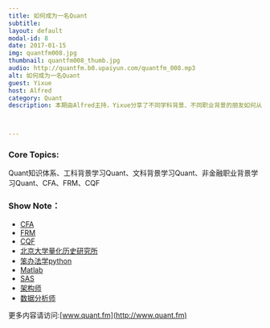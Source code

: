 ```yaml
---
title: 如何成为一名Quant
subtitle: 
layout: default
modal-id: 8
date: 2017-01-15
img: quantfm008.jpg
thumbnail: quantfm008_thumb.jpg
audio: http://quantfm.b0.upaiyun.com/quantfm_008.mp3
alt: 如何成为一名Quant
guest: Yixue
host: Alfred
category: Quant
description: 本期由Alfred主持，Yixue分享了不同学科背景、不同职业背景的朋友如何从建模、金融、编程这三个方面进行入门，还介绍了金融相关的三个重要考试CFA、FRM和CQF。



---
```


### Core Topics:
Quant知识体系、工科背景学习Quant、文科背景学习Quant、非金融职业背景学习Quant、CFA、FRM、CQF


### Show Note：

* [CFA](https://www.cfainstitute.org/pages/index.aspx)
* [FRM](http://www.garp.org/#!/frm)
* [CQF](http://www.cqf.com)
* [北京大学量化历史研究所](http://iqh.pku.edu.cn/home/)
* [笨办法学python](https://www.gitbook.com/book/wizardforcel/lpthw/details)
* [Matlab](https://zh.wikipedia.org/wiki/MATLAB)
* [SAS](https://zh.wikipedia.org/wiki/%E7%B5%B1%E8%A8%88%E5%88%86%E6%9E%90%E7%B3%BB%E7%B5%B1)
* [架构师](http://baike.baidu.com/view/905353.htm)
* [数据分析师](baike.baidu.com/view/2116605.htm)


更多内容请访问:[www.quant.fm](http://www.quant.fm)



